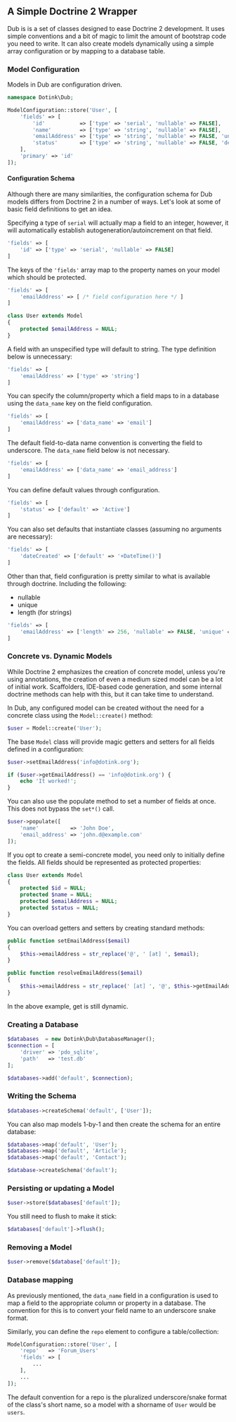## A Simple Doctrine 2 Wrapper

Dub is is a set of classes designed to ease Doctrine 2 development.  It uses simple conventions and a bit of magic to limit the amount of bootstrap code you need to write.  It can also create models dynamically using a simple array configuration or by mapping to a database table.

### Model Configuration

Models in Dub are configuration driven.

```php
namespace Dotink\Dub;

ModelConfiguration::store('User', [
	'fields' => [
		'id'           => ['type' => 'serial', 'nullable' => FALSE],
		'name'         => ['type' => 'string', 'nullable' => FALSE],
		'emailAddress' => ['type' => 'string', 'nullable' => FALSE, 'unique'  => TRUE ],
		'status'       => ['type' => 'string', 'nullable' => FALSE, 'default' => 'Active']
	],
	'primary' => 'id'
]);
```

#### Configuration Schema

Although there are many similarities, the configuration schema for Dub models differs from Doctrine 2 in a number of ways.  Let's look at some of basic field definitions to get an idea.


Specifying a type of `serial` will actually map a field to an integer, however, it will automatically establish autogeneration/autoincrement on that field.

```php
'fields' => [
	'id' => ['type' => 'serial', 'nullable' => FALSE]
]
```

The keys of the `'fields'` array map to the property names on your model which should be protected.

```php
'fields' => [
	'emailAddress' => [ /* field configuration here */ ]
]
```

```php
class User extends Model
{
	protected $emailAddress = NULL;
}
```

A field with an unspecified type will default to string.  The type definition below is unnecessary:

```php
'fields' => [
	'emailAddress' => ['type' => 'string']
]
```

You can specify the column/property which a field maps to in a database using the `data_name` key on the field configuration.

```php
'fields' => [
	'emailAddress' => ['data_name' => 'email']
]
```

The default field-to-data name convention is converting the field to underscore.  The `data_name` field below is not necessary.

```php
'fields' => [
	'emailAddress' => ['data_name' => 'email_address']
]
```

You can define default values through configuration.

```php
'fields' => [
	'status' => ['default' => 'Active']
]
```

You can also set defaults that instantiate classes (assuming no arguments are necessary):

```php
'fields' => [
	'dateCreated' => ['default' => '+DateTime()']
]
```

Other than that, field configuration is pretty similar to what is available through doctrine.  Including the following:

- nullable
- unique
- length (for strings)

```php
'fields' => [
	'emailAddress' => ['length' => 256, 'nullable' => FALSE, 'unique' => TRUE]
]
```

### Concrete vs. Dynamic Models

While Doctrine 2 emphasizes the creation of concrete model, unless you're using annotations, the creation of even a medium sized model can be a lot of initial work.  Scaffolders, IDE-based code generation, and some internal doctrine methods can help with this, but it can take time to understand.

In Dub, any configured model can be created without the need for a concrete class using the `Model::create()` method:

```php
$user = Model::create('User');
```

The base `Model` class will provide magic getters and setters for all fields defined in a configuration:

```php
$user->setEmailAddress('info@dotink.org');

if ($user->getEmailAddress() == 'info@dotink.org') {
	echo 'It worked!';
}
```

You can also use the populate method to set a number of fields at once.  This does not bypass the `set*()` call.

```php
$user->populate([
	'name'          => 'John Doe',
	'email_address' => 'john.d@example.com'
]);
```

If you opt to create a semi-concrete model, you need only to initially define the fields.  All fields should be represented as protected properties:

```php
class User extends Model
{
	protected $id = NULL;
	protected $name = NULL;
	protected $emailAddress = NULL;
	protected $status = NULL;
}
```

You can overload getters and setters by creating standard methods:

```php
public function setEmailAddress($email)
{
	$this->emailAddress = str_replace('@', ' [at] ', $email);
}

public function resolveEmailAddress($email)
{
	$this->emailAddress = str_replace(' [at] ', '@', $this->getEmailAddress())
}
```

In the above example, get is still dynamic.

### Creating a Database

```php
$databases  = new Dotink\Dub\DatabaseManager();
$connection = [
	'driver' => 'pdo_sqlite',
	'path'   => 'test.db'
];

$databases->add('default', $connection);
```

### Writing the Schema

```php
$databases->createSchema('default', ['User']);
```

You can also map models 1-by-1 and then create the schema for an entire database:

```php
$databases->map('default', 'User');
$databases->map('default', 'Article');
$databases->map('default', 'Contact');

$database->createSchema('default');
```

### Persisting or updating a Model

```php
$user->store($databases['default']);
```

You still need to flush to make it stick:

```php
$databases['default']->flush();
```

### Removing a Model

```php
$user->remove($database['default']);
```

### Database mapping

As previously mentioned, the `data_name` field in a configuration is used to map a field to the appropriate column or property in a database.  The convention for this is to convert your field name to an underscore snake format.

Similarly, you can define the `repo` element to configure a table/collection:

```php
ModelConfiguration::store('User', [
	'repo'   => 'Forum_Users'
	'fields' => [
		...
	],
	...
]);
```

The default convention for a repo is the pluralized underscore/snake format of the class's short name, so a model with a shorname of `User` would be `users`.
